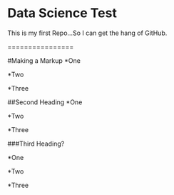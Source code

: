 Data Science Test
================

This is my first Repo...So I can get the hang of GitHub.

================

#Making a Markup
*One

*Two

*Three

##Second Heading
*One

*Two

*Three

###Third Heading?

*One

*Two

*Three
